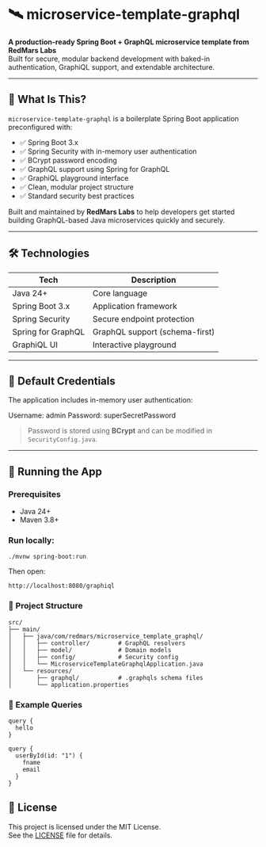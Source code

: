# 🛰️ microservice-template-graphql

**A production-ready Spring Boot + GraphQL microservice template from RedMars Labs**  
Built for secure, modular backend development with baked-in authentication, GraphiQL support, and extendable architecture.

---

## 🚀 What Is This?

`microservice-template-graphql` is a boilerplate Spring Boot application preconfigured with:

- ✅ Spring Boot 3.x
- ✅ Spring Security with in-memory user authentication
- ✅ BCrypt password encoding
- ✅ GraphQL support using Spring for GraphQL
- ✅ GraphiQL playground interface
- ✅ Clean, modular project structure
- ✅ Standard security best practices

Built and maintained by **RedMars Labs** to help developers get started building GraphQL-based Java microservices quickly and securely.

---

## 🛠️ Technologies

| Tech               | Description                      |
|--------------------|----------------------------------|
| Java 24+           | Core language                    |
| Spring Boot 3.x    | Application framework            |
| Spring Security    | Secure endpoint protection       |
| Spring for GraphQL | GraphQL support (schema-first)   |
| GraphiQL UI        | Interactive playground           |

---

## 🔐 Default Credentials

The application includes in-memory user authentication:

Username: admin
Password: superSecretPassword


> Password is stored using **BCrypt** and can be modified in `SecurityConfig.java`.

---

## 🧰 Running the App

### Prerequisites

- Java 24+
- Maven 3.8+

### Run locally:
```
./mvnw spring-boot:run
```

Then open:
```
http://localhost:8080/graphiql
```

### 📂 Project Structure
```
src/
├── main/
│   ├── java/com/redmars/microservice_template_graphql/
│   │   ├── controller/        # GraphQL resolvers
│   │   ├── model/             # Domain models
│   │   ├── config/            # Security config
│   │   └── MicroserviceTemplateGraphqlApplication.java
│   └── resources/
│       ├── graphql/           # .graphqls schema files
│       └── application.properties
```

### 🧪 Example Queries
```
query {
  hello
}

query {
  userById(id: "1") {
    fname
    email
  }
}
```

## 🧾 License

This project is licensed under the MIT License.  
See the [LICENSE](./LICENSE) file for details.

